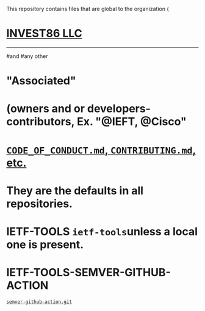 This repository contains files that are global to the organization (
# [INVEST86 LLC](https://sites.google.com/view/www-wytemike-w3spacaces-com/home)

--- 
#and
#any other
# "Associated"
# (owners and or developers-contributors, Ex. "@IEFT, @Cisco"
# [`CODE_OF_CONDUCT.md`, `CONTRIBUTING.md`, etc.](https://github.com/lostleolotus/.github/blob/lostleolotus--main.github/CONTRIBUTING.md)
# They are the defaults in all repositories. 
# IETF-TOOLS `ietf-tools`unless a local one is present.
# IETF-TOOLS-SEMVER-GITHUB-ACTION
[`semver-github-action.git`](https://github.com/lostleolotus/semver-action/tree/semver-github-action.git)

